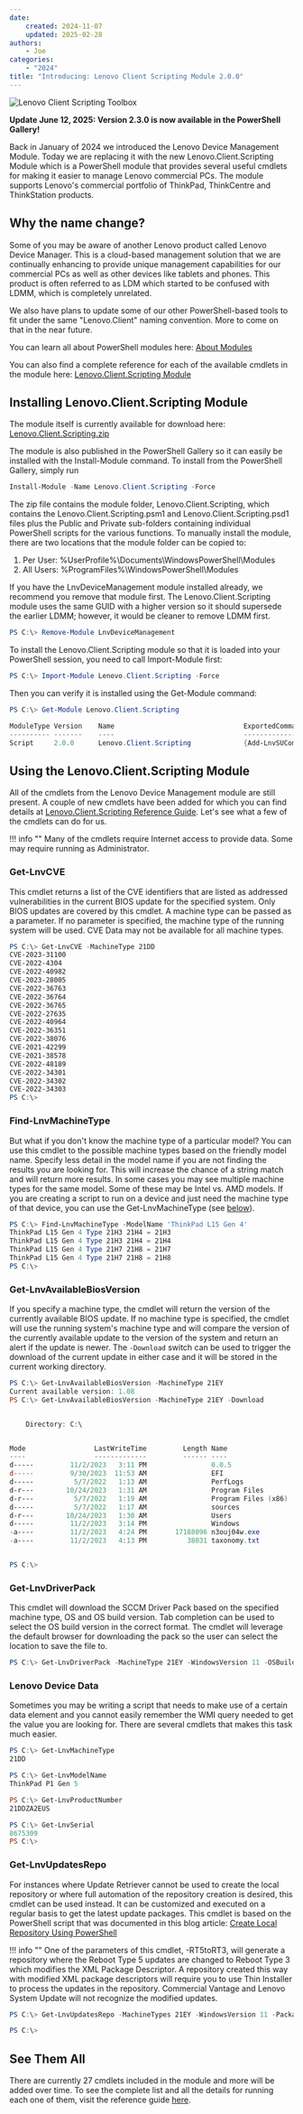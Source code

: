 ```yaml
---
date:
    created: 2024-11-07
    updated: 2025-02-28
authors:
    - Joe
categories:
    - "2024"
title: "Introducing: Lenovo Client Scripting Module 2.0.0"
---
```


![Lenovo Client Scripting Toolbox](https://cdrt.github.io/mk_blog/img\2024\intro_lcsm\toolbox.png)

**Update June 12, 2025: Version 2.3.0 is now available in the PowerShell Gallery!**

Back in January of 2024 we introduced the Lenovo Device Management Module. Today we are replacing it with the new Lenovo.Client.Scripting Module which is a PowerShell module that provides several useful cmdlets for making it easier to manage Lenovo commercial PCs. The module supports Lenovo's commercial portfolio of ThinkPad, ThinkCentre and ThinkStation products.
<!-- more -->

## Why the name change?

Some of you may be aware of another Lenovo product called Lenovo Device Manager.  This is a cloud-based management solution that we are continually enhancing to provide unique management capabilities for our commercial PCs as well as other devices like tablets and phones. This product is often referred to as LDM which started to be confused with LDMM, which is completely unrelated.

We also have plans to update some of our other PowerShell-based tools to fit under the same "Lenovo.Client" naming convention. More to come on that in the near future.

You can learn all about PowerShell modules here: [About Modules](https://learn.microsoft.com/en-us/powershell/module/microsoft.powershell.core/about/about_modules?view=powershell-7.3)

You can also find a complete reference for each of the available cmdlets in the module here:  [Lenovo.Client.Scripting Module](https://docs.lenovocdrt.com/guides/lcsm/lcsm_top)

## Installing Lenovo.Client.Scripting Module

The module itself is currently available for download here: [Lenovo.Client.Scripting.zip](https://download.lenovo.com/cdrt/tools/Lenovo.Client.Scripting_2.3.0.zip)

The module is also published in the PowerShell Gallery so it can easily be installed with the Install-Module command. To install from the PowerShell Gallery, simply run

``` PowerShell
Install-Module -Name Lenovo.Client.Scripting -Force
```

The zip file contains the module folder, Lenovo.Client.Scripting, which contains the Lenovo.Client.Scripting.psm1 and Lenovo.Client.Scripting.psd1 files plus the Public and Private sub-folders containing individual PowerShell scripts for the various functions. To manually install the module, there are two locations that the module folder can be copied to:

1. Per User: %UserProfile%\Documents\WindowsPowerShell\Modules
1. All Users: %ProgramFiles%\WindowsPowerShell\Modules

If you have the LnvDeviceManagement module installed already, we recommend you remove that module first.  The Lenovo.Client.Scripting module uses the same GUID with a higher version so it should supersede the earlier LDMM; however, it would be cleaner to remove LDMM first.

``` PowerShell
PS C:\> Remove-Module LnvDeviceManagement
```

To install the Lenovo.Client.Scripting module so that it is loaded into your PowerShell session, you need to call Import-Module first:

``` PowerShell
PS C:\> Import-Module Lenovo.Client.Scripting -Force
```

Then you can verify it is installed using the Get-Module command:

``` PowerShell
PS C:\> Get-Module Lenovo.Client.Scripting

ModuleType Version    Name                                ExportedCommands
---------- -------    ----                                ----------------
Script     2.0.0      Lenovo.Client.Scripting             {Add-LnvSUCommandLine, Add-LnvSULogging, Export-LnvUpdateR...

```

## Using the Lenovo.Client.Scripting Module

All of the cmdlets from the Lenovo Device Management module are still present. A couple of new cmdlets have been added for which you can find details at [Lenovo.Client.Scripting Reference Guide](https://docs.lenovocdrt.com/guides/lcsm/lcsm_top). Let's see what a few of the cmdlets can do for us.

!!! info ""
    Many of the cmdlets require Internet access to provide data. Some may require running as Administrator.

### Get-LnvCVE

This cmdlet returns a list of the CVE identifiers that are listed as addressed vulnerabilities in the current BIOS update for the specified system. Only BIOS updates are covered by this cmdlet. A machine type can be passed as a parameter.  If no parameter is specified, the machine type of the running system will be used. CVE Data may not be available for all machine types.

``` PowerShell
PS C:\> Get-LnvCVE -MachineType 21DD
CVE-2023-31100
CVE-2022-4304
CVE-2022-40982
CVE-2023-28005
CVE-2022-36763
CVE-2022-36764
CVE-2022-36765
CVE-2022-27635
CVE-2022-40964
CVE-2022-36351
CVE-2022-38076
CVE-2021-42299
CVE-2021-38578
CVE-2022-48189
CVE-2022-34301
CVE-2022-34302
CVE-2022-34303
PS C:\>
```

### Find-LnvMachineType

But what if you don't know the machine type of a particular model? You can use this cmdlet to the possible machine types based on the friendly model name. Specify less detail in the model name if you are not finding the results you are looking for. This will increase the chance of a string match and will return more results. In some cases you may see multiple machine types for the same model. Some of these may be Intel vs. AMD models. If you are creating a script to run on a device and just need the machine type of that device, you can use the Get-LnvMachineType  (see [below](#lenovo-device-data)).

``` PowerShell
PS C:\> Find-LnvMachineType -ModelName 'ThinkPad L15 Gen 4'
ThinkPad L15 Gen 4 Type 21H3 21H4 = 21H3
ThinkPad L15 Gen 4 Type 21H3 21H4 = 21H4
ThinkPad L15 Gen 4 Type 21H7 21H8 = 21H7
ThinkPad L15 Gen 4 Type 21H7 21H8 = 21H8
PS C:\>
```

### Get-LnvAvailableBiosVersion

If you specify a machine type, the cmdlet will return the version of the  currently available BIOS update. If no machine type is specified, the cmdlet will use the running system's machine type and will compare the version of the currently available update to the version of the system and return an alert if the update is newer. The ```-Download``` switch can be used to trigger the download of the current update in either case and it will be stored in the current working directory.

``` PowerShell
PS C:\> Get-LnvAvailableBiosVersion -MachineType 21EY
Current available version: 1.08
PS C:\> Get-LnvAvailableBiosVersion -MachineType 21EY -Download                                                                               Current available version: 1.08                                                                                                               PS C:\> ls


    Directory: C:\


Mode                 LastWriteTime         Length Name
----                 -------------         ------ ----
d-----         11/2/2023   3:11 PM                0.0.5
d-----         9/30/2023  11:53 AM                EFI
d-----          5/7/2022   1:13 AM                PerfLogs
d-r---        10/24/2023   1:31 AM                Program Files
d-r---          5/7/2022   1:19 AM                Program Files (x86)
d-----          5/7/2022   1:17 AM                sources
d-r---        10/24/2023   1:30 AM                Users
d-----         11/2/2023   3:14 PM                Windows
-a----         11/2/2023   4:24 PM       17188096 n3ouj04w.exe
-a----         11/2/2023   4:13 PM          38031 taxonomy.txt


PS C:\>
```

### Get-LnvDriverPack

This cmdlet will download the SCCM Driver Pack based on the specified machine type, OS and OS build version. Tab completion can be used to select the OS build version in the correct format. The cmdlet will leverage the default browser for downloading the pack so the user can select the location to save the file to.

``` PowerShell
PS C:\> Get-LnvDriverPack -MachineType 21EY -WindowsVersion 11 -OSBuildVersion 22H2
```

### Lenovo Device Data

Sometimes you may be writing a script that needs to make use of a certain data element and you cannot easily remember the WMI query needed to get the value you are looking for.  There are several cmdlets that makes this task much easier.

``` PowerShell
PS C:\> Get-LnvMachineType
21DD

PS C:\> Get-LnvModelName
ThinkPad P1 Gen 5

PS C:\> Get-LnvProductNumber
21DDZA2EUS

PS C:\> Get-LnvSerial
8675309
PS C:\>
```

### Get-LnvUpdatesRepo

For instances where Update Retriever cannot be used to create the local repository or where full automation of the repository creation is desired, this cmdlet can be used instead. It can be customized and executed on a regular basis to get the latest update packages. This cmdlet is based on the PowerShell script that was documented in this blog article: [Create Local Repository Using PowerShell](https://blog.lenovocdrt.com/creating-local-repository-using-powershell)

!!! info ""
    One of the parameters of this cmdlet, -RT5toRT3, will generate a repository where the Reboot Type 5 updates are changed to Reboot Type 3 which modifies the XML Package Descriptor. A repository created this way with modified XML package descriptors will require you to use Thin Installer to process the updates in the repository. Commercial Vantage and Lenovo System Update will not recognize the modified updates.

``` PowerShell
PS C:\> Get-LnvUpdatesRepo -MachineTypes 21EY -WindowsVersion 11 -PackageTypes 3 -RebootTypes 5 -RepositoryPath c:\21EY

PS C:\>
```

## See Them All

There are currently 27 cmdlets included in the module and more will be added over time. To see the complete list and all the details for running each one of them, visit the reference guide [here](https://docs.lenovocdrt.com/guides/lcsm/lcsm_top).
